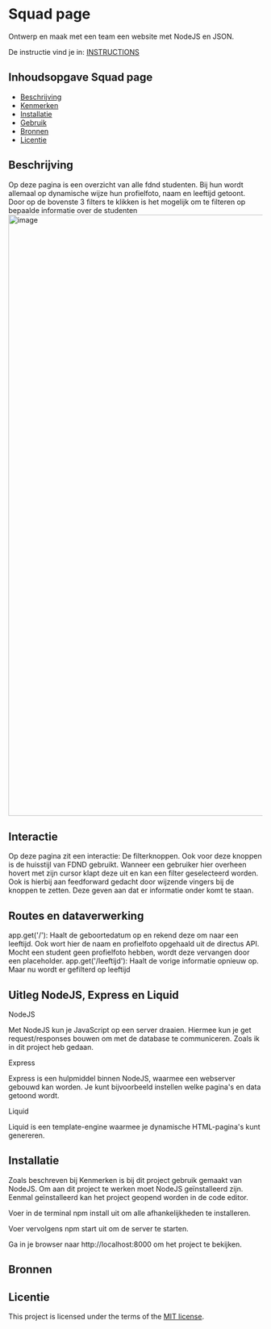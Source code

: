 # Squad page

Ontwerp en maak met een team een website met NodeJS en JSON.

De instructie vind je in: [INSTRUCTIONS](https://github.com/fdnd-task/connect-your-tribe-squad-page/blob/main/docs/INSTRUCTIONS.md)

## Inhoudsopgave Squad page

  * [Beschrijving](#beschrijving)
  * [Kenmerken](#kenmerken)
  * [Installatie](#installatie)
  * [Gebruik](#gebruik)
  * [Bronnen](#bronnen)
  * [Licentie](#licentie)

## Beschrijving
Op deze pagina is een overzicht van alle fdnd studenten. Bij hun wordt allemaal op dynamische wijze hun profielfoto, naam en leeftijd getoont.
Door op de bovenste 3 filters te klikken is het mogelijk om te filteren op bepaalde informatie over de studenten
<img width="1192" alt="image" src="https://github.com/user-attachments/assets/a9011c9a-d526-4e18-9323-030ca17ee6a5" />


## Interactie
Op deze pagina zit een interactie: De filterknoppen. Ook voor deze knoppen is de huisstijl van FDND gebruikt. Wanneer een gebruiker hier overheen hovert met zijn cursor klapt deze uit en kan een filter geselecteerd worden. Ook is hierbij aan feedforward gedacht door wijzende vingers bij de knoppen te zetten. Deze geven aan dat er informatie onder komt te staan.

## Routes en dataverwerking

app.get('/'): Haalt de geboortedatum op en rekend deze om naar een leeftijd. Ook wort hier de naam en profielfoto opgehaald uit de directus API. Mocht een student geen profielfoto hebben, wordt deze vervangen door een placeholder.
app.get('/leeftijd'): Haalt de vorige informatie opnieuw op. Maar nu wordt er gefilterd op leeftijd

## Uitleg NodeJS, Express en Liquid

NodeJS

Met NodeJS kun je JavaScript op een server draaien. Hiermee kun je get request/responses bouwen om met de database te communiceren. Zoals ik in dit project heb gedaan.

Express

Express is een hulpmiddel binnen NodeJS, waarmee een webserver gebouwd kan worden. Je kunt bijvoorbeeld instellen welke pagina's en data getoond wordt.

Liquid

Liquid is een template-engine waarmee je dynamische HTML-pagina's kunt genereren.

## Installatie

Zoals beschreven bij Kenmerken is bij dit project gebruik gemaakt van NodeJS. Om aan dit project te werken moet NodeJS geïnstalleerd zijn. Eenmal geïnstalleerd kan het project geopend worden in de code editor.

Voer in de terminal npm install uit om alle afhankelijkheden te installeren.

Voer vervolgens npm start uit om de server te starten.

Ga in je browser naar http://localhost:8000 om het project te bekijken.


## Bronnen

## Licentie

This project is licensed under the terms of the [MIT license](./LICENSE).
